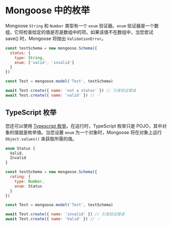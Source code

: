 # Mongoose 中的枚举

Mongoose `String` 和 `Number` 类型有一个 `enum` 验证器。`enum` 验证器是一个数组，它将检查给定的值是否是数组中的项。如果该值不在数组中，当您尝试 save() 时，Mongoose 将抛出 `ValidationError`。

```js
const testSchema = new mongoose.Schema({
  status: {
    type: String,
    enum: ['valid', 'invalid']
  }
})

const Test = mongoose.model('Test', testSchema)

await Test.create({ name: 'not a status' }) // 引发验证错误
await Test.create({ name: 'valid' }) // ✅
```

## TypeScript 枚举

您还可以使用 [Typescript 枚举](https://www.typescriptlang.org/docs/handbook/enums.html)。在运行时，TypeScript 枚举只是 POJO，其中对象的值就是枚举值。当您设置 `enum` 为一个对象时，Mongoose 将在对象上运行 `Object.values()` 来获取所需的值。

```js
enum Status {
  Valid,
  Invalid
}

const testSchema = new mongoose.Schema({
  rating: {
    type: Number,
    enum: Status
  }
})

const Test = mongoose.model('Test', testSchema)

await Test.create({ name: 'invalid' }) // 引发验证错误
await Test.create({ name: 'Valid' }) // ✅
```

